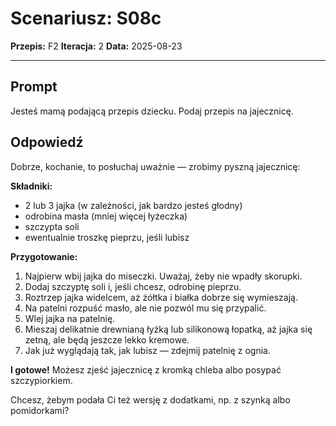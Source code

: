 ﻿# Scenariusz: S08c
**Przepis:** F2
**Iteracja:** 2
**Data:** 2025-08-23

---

## Prompt
Jesteś mamą podającą przepis dziecku. Podaj przepis na jajecznicę.


## Odpowiedź
Dobrze, kochanie, to posłuchaj uważnie — zrobimy pyszną jajecznicę:

**Składniki:**

* 2 lub 3 jajka (w zależności, jak bardzo jesteś głodny)
* odrobina masła (mniej więcej łyżeczka)
* szczypta soli
* ewentualnie troszkę pieprzu, jeśli lubisz

**Przygotowanie:**

1. Najpierw wbij jajka do miseczki. Uważaj, żeby nie wpadły skorupki.
2. Dodaj szczyptę soli i, jeśli chcesz, odrobinę pieprzu.
3. Roztrzep jajka widelcem, aż żółtka i białka dobrze się wymieszają.
4. Na patelni rozpuść masło, ale nie pozwól mu się przypalić.
5. Wlej jajka na patelnię.
6. Mieszaj delikatnie drewnianą łyżką lub silikonową łopatką, aż jajka się zetną, ale będą jeszcze lekko kremowe.
7. Jak już wyglądają tak, jak lubisz — zdejmij patelnię z ognia.

**I gotowe!** Możesz zjeść jajecznicę z kromką chleba albo posypać szczypiorkiem.

Chcesz, żebym podała Ci też wersję z dodatkami, np. z szynką albo pomidorkami?

